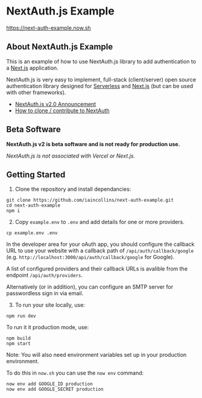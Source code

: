 # NextAuth.js Example

https://next-auth-example.now.sh

## About NextAuth.js Example

This is an example of how to use NextAuth.js library to add authentication to a [Next.js](https://nextjs.org) application.

NextAuth.js is very easy to implement, full-stack (client/server) open source authentication library designed for [Serverless](https://now.sh) and [Next.js](https://nextjs.org) (but can be used with other frameworks).

* [NextAuth.js v2.0 Announcement](https://github.com/iaincollins/next-auth/issues/99)
* [How to clone / contribute to NextAuth](https://github.com/iaincollins/next-auth/issues/105)

## Beta Software

**NextAuth.js v2 is beta software and is not ready for production use.**

*NextAuth.js is not associated with Vercel or Next.js.*

## Getting Started

1. Clone the repository and install dependancies:

```
git clone https://github.com/iaincollins/next-auth-example.git
cd next-auth-example
npm i
```

2. Copy `example.env` to `.env` and add details for one or more providers.

```
cp example.env .env
```

In the developer area for your oAuth app, you should configure the callback URL to use your website with a callback path of `/api/auth/callback/google` (e.g. `http://localhost:3000/api/auth/callback/google` for Google).

A list of configured providers and their callback URLs is avalible from the endpoint `/api/auth/providers`.

Alternatively (or in addition), you can configure an SMTP server for passwordless sign in via email.

3. To run your site locally, use:

```
npm run dev
```

To run it it production mode, use:

```
npm build
npm start
```

Note: You will also need environment variables set up in your production environment.

To do this in `now.sh` you can use the `now env` command:

    now env add GOOGLE_ID production
    now env add GOOGLE_SECRET production
